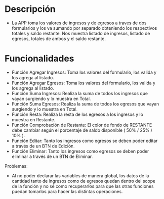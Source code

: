 # Descripción
- La APP toma los valores de ingresos y de egresos a traves de dos formularios y los va sumando por separado obteniendo los respectivos totales y saldo restante.
Nos muestra listado de ingresos, listado de egresos, totales de ambos y el saldo restante.

# Funcionalidades
- Función Agregar Ingresos: Toma los valores del formulario, los valida y los agrega al listado.
- Función Agregar Egresos: Toma los valores del formulario, los valida y los agrega al listado.
- Función Suma Ingresos: Realiza la suma de todos los ingresos que vayan surgiendo y lo muestra en Total.
- Función Suma Egresos: Realiza la suma de todos los egresos que vayan surgiendo y lo muestra en Total.
- Función Resta: Realiza la resta de los egresos a los ingresos y lo muestra en Restante.
- Función Comprobación de Restante: El color de fondo de RESTANTE debe cambiar según el porcentaje de saldo disponible ( 50% / 25% / 10% ).
- Función Editar: Tanto los ingresos como egresos se deben poder editar a través de un BTN de Edición.
- Función Eliminar: Tanto los ingresos como egresos se deben poder eliminar a través de un BTN de Eliminar.

Problemas:
- Al no poder declarar las variables de manera global, los datos de la cantidad tanto de ingresos como de egresos quedan dentro del scope de la función y no sé como recuperarlos para que las otras funciones puedan tomarlos para hacer las distintas operaciones.